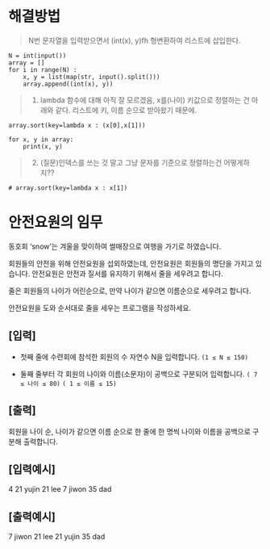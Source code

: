# 해결방법
> N번 문자열을 입력받으면서 (int(x), y)fh 형변환하여 리스트에 삽입한다.
```
N = int(input())
array = []
for i in range(N) :
    x, y = list(map(str, input().split()))
    array.append((int(x), y))
```
> 1. lambda 함수에 대해 아직 잘 모르겠음, x를(나이) 키값으로 정렬하는 건 아래와 같다. 리스트에 키, 이름 순으로 받아왔기 때문에.
```
array.sort(key=lambda x : (x[0],x[1]))

for x, y in array:
    print(x, y)

```

> 2. (질문)인덱스를 쓰는 것 말고 그냥 문자를 기준으로 정렬하는건 어떻게하지??
```
# array.sort(key=lambda x : x[1])
```


# 안전요원의 임무

동호회 ‘snow’는 겨울을 맞이하여 썰매장으로 여행을 가기로 하였습니다.

회원들의 안전을 위해 안전요원을 섭외하였는데,
안전요원은 회원들의 명단을 가지고 있습니다.
안전요원은 안전과 질서를 유지하기 위해서 줄을 세우려고 합니다.

줄은 회원들의 나이가 어린순으로, 만약 나이가 같으면 이름순으로 세우려고 합니다.

안전요원을 도와 순서대로 줄을 세우는 프로그램을 작성하세요.

## [입력]
- 첫째 줄에 수련회에 참석한 회원의 수 자연수 N을 입력합니다.
```(1 ≤ N ≤ 150)```

- 둘째 줄부터 각 회원의 나이와 이름(소문자)이 공백으로 구분되어 입력합니다.
```( 7 ≤ 나이 ≤ 80)```
```( 1 ≤ 이름 ≤ 15)```

## [출력]
회원을 나이 순, 나이가 같으면 이름 순으로 한 줄에 한 명씩 나이와 이름을 공백으로 구분해 출력합니다.

## [입력예시]
4
21 yujin
21 lee
7  jiwon
35 dad

## [출력예시]
7 jiwon
21 lee
21 yujin
35 dad
